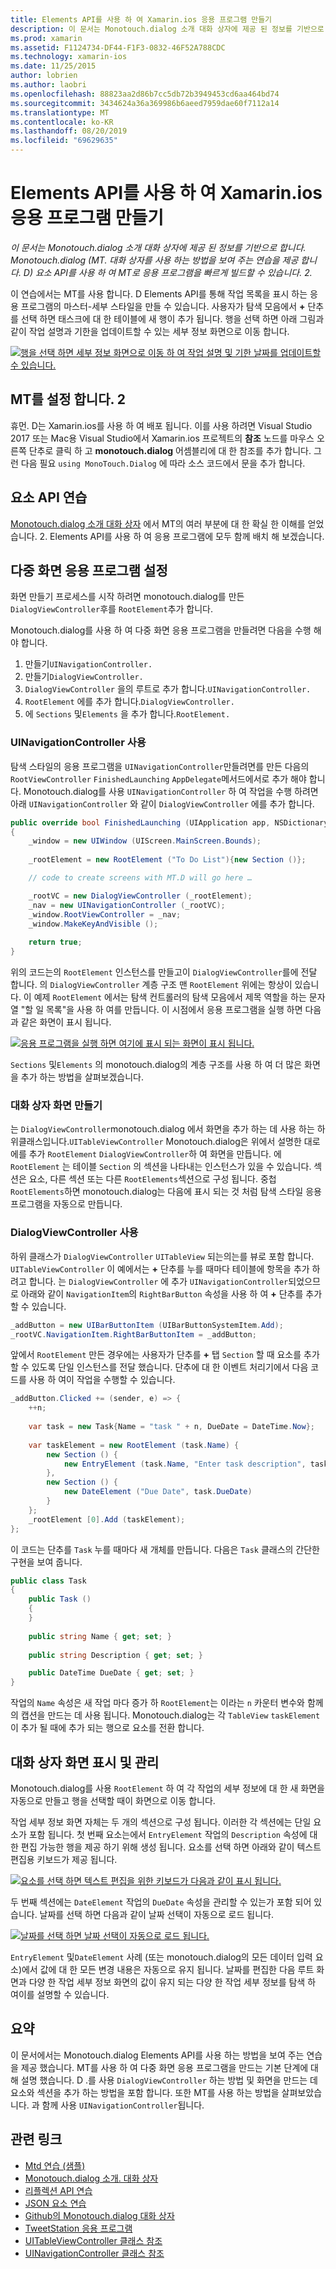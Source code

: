 ```yaml
---
title: Elements API를 사용 하 여 Xamarin.ios 응용 프로그램 만들기
description: 이 문서는 Monotouch.dialog 소개 대화 상자에 제공 된 정보를 기반으로 합니다. Monotouch.dialog (MT. 대화 상자를 사용 하는 방법을 보여 주는 연습을 제공 합니다. D) 요소 API를 사용 하 여 MT로 응용 프로그램을 빠르게 빌드할 수 있습니다. 2.
ms.prod: xamarin
ms.assetid: F1124734-DF44-F1F3-0832-46F52A788CDC
ms.technology: xamarin-ios
ms.date: 11/25/2015
author: lobrien
ms.author: laobri
ms.openlocfilehash: 88823aa2d86b7cc5db72b3949453cd6aa464bd74
ms.sourcegitcommit: 3434624a36a369986b6aeed7959dae60f7112a14
ms.translationtype: MT
ms.contentlocale: ko-KR
ms.lasthandoff: 08/20/2019
ms.locfileid: "69629635"
---
```

# <a name="creating-a-xamarinios-application-using-the-elements-api"></a>Elements API를 사용 하 여 Xamarin.ios 응용 프로그램 만들기

_이 문서는 Monotouch.dialog 소개 대화 상자에 제공 된 정보를 기반으로 합니다. Monotouch.dialog (MT. 대화 상자를 사용 하는 방법을 보여 주는 연습을 제공 합니다. D) 요소 API를 사용 하 여 MT로 응용 프로그램을 빠르게 빌드할 수 있습니다. 2._

이 연습에서는 MT를 사용 합니다. D Elements API를 통해 작업 목록을 표시 하는 응용 프로그램의 마스터-세부 스타일을 만들 수 있습니다. 사용자가 탐색 모음에서 **+** 단추를 선택 하면 태스크에 대 한 테이블에 새 행이 추가 됩니다. 행을 선택 하면 아래 그림과 같이 작업 설명과 기한을 업데이트할 수 있는 세부 정보 화면으로 이동 합니다.

[![](elements-api-walkthrough-images/01-task-list-app.png "행을 선택 하면 세부 정보 화면으로 이동 하 여 작업 설명 및 기한 날짜를 업데이트할 수 있습니다.")](elements-api-walkthrough-images/01-task-list-app.png#lightbox)

## <a name="setting-up-mtd"></a>MT를 설정 합니다. 2

휴먼. D는 Xamarin.ios를 사용 하 여 배포 됩니다. 이를 사용 하려면 Visual Studio 2017 또는 Mac용 Visual Studio에서 Xamarin.ios 프로젝트의 **참조** 노드를 마우스 오른쪽 단추로 클릭 하 고 **monotouch.dialog** 어셈블리에 대 한 참조를 추가 합니다. 그런 다음 필요 `using MonoTouch.Dialog` 에 따라 소스 코드에서 문을 추가 합니다.

## <a name="elements-api-walkthrough"></a>요소 API 연습

[Monotouch.dialog 소개 대화 상자](~/ios/user-interface/monotouch.dialog/index.md) 에서 MT의 여러 부분에 대 한 확실 한 이해를 얻었습니다. 2. Elements API를 사용 하 여 응용 프로그램에 모두 함께 배치 해 보겠습니다.

## <a name="setting-up-the-multi-screen-application"></a>다중 화면 응용 프로그램 설정

화면 만들기 프로세스를 시작 하려면 monotouch.dialog를 만든 `DialogViewController`후를 `RootElement`추가 합니다.

Monotouch.dialog를 사용 하 여 다중 화면 응용 프로그램을 만들려면 다음을 수행 해야 합니다.

1. 만들기`UINavigationController.`
1. 만들기`DialogViewController.`
1. `DialogViewController` 을의 루트로 추가 합니다.`UINavigationController.` 
1. `RootElement` 에를 추가 합니다.`DialogViewController.`
1. 에 `Sections` 및`Elements` 을 추가 합니다.`RootElement.` 

### <a name="using-a-uinavigationcontroller"></a>UINavigationController 사용

탐색 스타일의 응용 프로그램을 `UINavigationController`만들려면를 만든 다음의 `RootViewController` `FinishedLaunching` `AppDelegate`메서드에서로 추가 해야 합니다. Monotouch.dialog를 사용 `UINavigationController` 하 여 작업을 수행 하려면 아래 `UINavigationController` 와 같이 `DialogViewController` 에를 추가 합니다.

```csharp
public override bool FinishedLaunching (UIApplication app, NSDictionary options)
{
    _window = new UIWindow (UIScreen.MainScreen.Bounds);
            
    _rootElement = new RootElement ("To Do List"){new Section ()};

    // code to create screens with MT.D will go here …

    _rootVC = new DialogViewController (_rootElement);
    _nav = new UINavigationController (_rootVC);
    _window.RootViewController = _nav;
    _window.MakeKeyAndVisible ();
            
    return true;
}
```

위의 코드는의 `RootElement` 인스턴스를 만들고이 `DialogViewController`를에 전달 합니다. 의 `DialogViewController` 계층 구조 맨 `RootElement` 위에는 항상이 있습니다. 이 예제 `RootElement` 에서는 탐색 컨트롤러의 탐색 모음에서 제목 역할을 하는 문자열 "할 일 목록"을 사용 하 여를 만듭니다. 이 시점에서 응용 프로그램을 실행 하면 다음과 같은 화면이 표시 됩니다.

 [![](elements-api-walkthrough-images/02-to-do-list-screen-.png "응용 프로그램을 실행 하면 여기에 표시 되는 화면이 표시 됩니다.")](elements-api-walkthrough-images/02-to-do-list-screen-.png#lightbox)

`Sections` 및`Elements` 의 monotouch.dialog의 계층 구조를 사용 하 여 더 많은 화면을 추가 하는 방법을 살펴보겠습니다.

### <a name="creating-the-dialog-screens"></a>대화 상자 화면 만들기

는 `DialogViewController`monotouch.dialog 에서 화면을 추가 하는 데 사용 하는 하위클래스입니다.`UITableViewController` Monotouch.dialog은 위에서 설명한 대로에를 추가 `RootElement` `DialogViewController`하 여 화면을 만듭니다. 에 `RootElement` 는 테이블 `Section` 의 섹션을 나타내는 인스턴스가 있을 수 있습니다.
섹션은 요소, 다른 섹션 또는 다른 `RootElements`섹션으로 구성 됩니다. 중첩 `RootElements`하면 monotouch.dialog는 다음에 표시 되는 것 처럼 탐색 스타일 응용 프로그램을 자동으로 만듭니다.

### <a name="using-dialogviewcontroller"></a>DialogViewController 사용

하위 클래스가 `DialogViewController` `UITableView` 되는의는를 뷰로 포함 합니다. `UITableViewController` 이 예에서는 **+** 단추를 누를 때마다 테이블에 항목을 추가 하려고 합니다. 는 `DialogViewController` 에 추가 `UINavigationController`되었으므로 아래와 같이 `NavigationItem`의 `RightBarButton` 속성을 사용 하 여 **+** 단추를 추가할 수 있습니다.

```csharp
_addButton = new UIBarButtonItem (UIBarButtonSystemItem.Add);
_rootVC.NavigationItem.RightBarButtonItem = _addButton;
```

앞에서 `RootElement` 만든 경우에는 사용자가 단추를 **+** 탭 `Section` 할 때 요소를 추가할 수 있도록 단일 인스턴스를 전달 했습니다. 단추에 대 한 이벤트 처리기에서 다음 코드를 사용 하 여이 작업을 수행할 수 있습니다.

```csharp
_addButton.Clicked += (sender, e) => {                
    ++n;
                
    var task = new Task{Name = "task " + n, DueDate = DateTime.Now};
                
    var taskElement = new RootElement (task.Name) {
        new Section () {
            new EntryElement (task.Name, "Enter task description", task.Description)
        },
        new Section () {
            new DateElement ("Due Date", task.DueDate)
        }
    };
    _rootElement [0].Add (taskElement);
};
```

이 코드는 단추를 `Task` 누를 때마다 새 개체를 만듭니다. 다음은 `Task` 클래스의 간단한 구현을 보여 줍니다.

```csharp
public class Task
{   
    public Task ()
    {
    }
      
    public string Name { get; set; }
        
    public string Description { get; set; }

    public DateTime DueDate { get; set; }
}
```

작업의 `Name` 속성은 새 작업 마다 증가 하 `RootElement`는 이라는 `n` 카운터 변수와 함께의 캡션을 만드는 데 사용 됩니다. Monotouch.dialog는 각 `TableView` `taskElement` 이 추가 될 때에 추가 되는 행으로 요소를 전환 합니다.

## <a name="presenting-and-managing-dialog-screens"></a>대화 상자 화면 표시 및 관리

Monotouch.dialog를 사용 `RootElement` 하 여 각 작업의 세부 정보에 대 한 새 화면을 자동으로 만들고 행을 선택할 때이 화면으로 이동 합니다.

작업 세부 정보 화면 자체는 두 개의 섹션으로 구성 됩니다. 이러한 각 섹션에는 단일 요소가 포함 됩니다. 첫 번째 요소는에서 `EntryElement` 작업의 `Description` 속성에 대 한 편집 가능한 행을 제공 하기 위해 생성 됩니다. 요소를 선택 하면 아래와 같이 텍스트 편집용 키보드가 제공 됩니다.

 [![](elements-api-walkthrough-images/03-create-task.png "요소를 선택 하면 텍스트 편집을 위한 키보드가 다음과 같이 표시 됩니다.")](elements-api-walkthrough-images/03-create-task.png#lightbox)

두 번째 섹션에는 `DateElement` 작업의 `DueDate` 속성을 관리할 수 있는가 포함 되어 있습니다. 날짜를 선택 하면 다음과 같이 날짜 선택이 자동으로 로드 됩니다.

 [![](elements-api-walkthrough-images/04-date-picker.png "날짜를 선택 하면 날짜 선택이 자동으로 로드 됩니다.")](elements-api-walkthrough-images/04-date-picker.png#lightbox)

`EntryElement` 및`DateElement` 사례 (또는 monotouch.dialog의 모든 데이터 입력 요소)에서 값에 대 한 모든 변경 내용은 자동으로 유지 됩니다. 날짜를 편집한 다음 루트 화면과 다양 한 작업 세부 정보 화면의 값이 유지 되는 다양 한 작업 세부 정보를 탐색 하 여이를 설명할 수 있습니다.

## <a name="summary"></a>요약

이 문서에서는 Monotouch.dialog Elements API를 사용 하는 방법을 보여 주는 연습을 제공 했습니다. MT를 사용 하 여 다중 화면 응용 프로그램을 만드는 기본 단계에 대해 설명 했습니다. D .를 사용 `DialogViewController` 하는 방법 및 화면을 만드는 데 요소와 섹션을 추가 하는 방법을 포함 합니다. 또한 MT를 사용 하는 방법을 살펴보았습니다. 과 함께 사용 `UINavigationController`됩니다.

## <a name="related-links"></a>관련 링크

- [Mtd 연습 (샘플)](https://docs.microsoft.com/samples/xamarin/ios-samples/mtdwalkthrough)
- [Monotouch.dialog 소개. 대화 상자](~/ios/user-interface/monotouch.dialog/index.md)
- [리플렉션 API 연습](~/ios/user-interface/monotouch.dialog/reflection-api-walkthrough.md)
- [JSON 요소 연습](~/ios/user-interface/monotouch.dialog/json-element-walkthrough.md)
- [Github의 Monotouch.dialog 대화 상자](https://github.com/migueldeicaza/MonoTouch.Dialog)
- [TweetStation 응용 프로그램](https://github.com/migueldeicaza/TweetStation)
- [UITableViewController 클래스 참조](https://developer.apple.com/library/ios/#DOCUMENTATION/UIKit/Reference/UITableViewController_Class/Reference/Reference.html)
- [UINavigationController 클래스 참조](https://developer.apple.com/library/ios/#documentation/UIKit/Reference/UINavigationController_Class/Reference/Reference.html)
